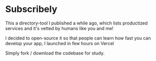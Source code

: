 # Subscribely

This a directory-tool I published a while ago, which lists productized services and it's vetted by humans like you and me! 

I decided to open-source it so that people can learn how fast you can develop your app, I launched in few hours on Vercel

Simply fork / download the codebase for study.


